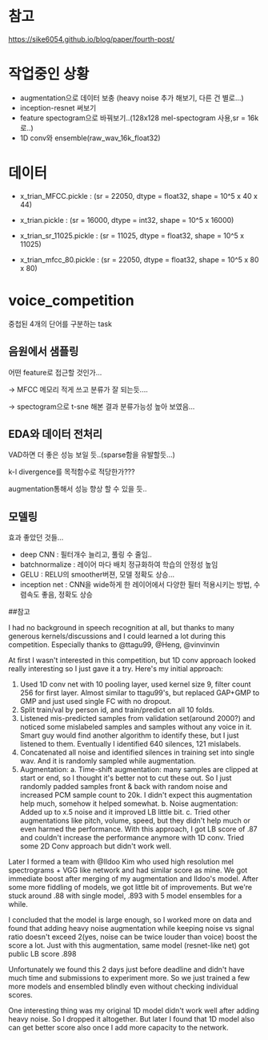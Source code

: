 # 참고

https://sike6054.github.io/blog/paper/fourth-post/

# 작업중인 상황

- augmentation으로 데이터 보충 (heavy noise 추가 해보기, 다른 건 별로...)
- inception-resnet 써보기
- feature spectogram으로 바꿔보기..(128x128 mel-spectogram 사용,sr = 16k로..)
- 1D conv와 ensemble(raw_wav_16k_float32)


# 데이터

- x_trian_MFCC.pickle : (sr = 22050, dtype = float32, shape = 10^5 x 40 x 44)

- x_trian.pickle : (sr = 16000, dtype = int32, shape = 10^5 x 16000)

- x_trian_sr_11025.pickle : (sr = 11025, dtype = float32, shape = 10^5 x 11025)

- x_trian_mfcc_80.pickle : (sr = 22050, dtype = float32, shape = 10^5 x 80 x 80)


# voice_competition
중첩된 4개의 단어를 구분하는 task

## 음원에서 샘플링
어떤 feature로 접근할 것인가...

-> MFCC 메모리 적게 쓰고 분류가 잘 되는듯....

-> spectogram으로 t-sne 해본 결과 분류가능성 높아 보였음...

## EDA와 데이터 전처리
VAD하면 더 좋은 성능 보일 듯..(sparse함을 유발할듯...)

k-l divergence를 목적함수로 적당한가???

augmentation통해서 성능 향상 할 수 있을 듯..

## 모델링
효과 좋았던 것들...
- deep CNN : 필터개수 늘리고, 풀링 수 줄임..
- batchnormalize : 레이어 마다 배치 정규화하여 학습의 안정성 높임
- GELU : RELU의 smoother버젼, 모델 정확도 상승...
- inception net : CNN을 wide하게 한 레이어에서 다양한 필터 적용시키는 방법, 수렴속도 좋음, 정확도 상승


##참고

I had no background in speech recognition at all, but thanks to many generous kernels/discussions and I could learned a lot during this competition. Especially thanks to @ttagu99, @Heng, @vinvinvin

At first I wasn't interested in this competition, but 1D conv approach looked really interesting so I just gave it a try. Here's my initial approach:

1. Used 1D conv net with 10 pooling layer, used kernel size 9, filter count 256 for first layer.  Almost similar to ttagu99's, but replaced GAP+GMP to GMP and just used single FC with no dropout.
2. Split train/val by person id, and train/predict on all 10 folds. 
3. Listened mis-predicted samples from validation set(around 2000?) and noticed some mislabeled samples and samples without any voice in it. Smart guy would find another algorithm to identify these, but I just listened to them. Eventually I identified 640 silences, 121 mislabels.
4. Concatenated all noise and identified silences in training set into single wav. And it is randomly sampled while augmentation.
5. Augmentation: 
    a. Time-shift augmentation: many samples are clipped at start or end, so I thought it's better not to cut these out. So I just randomly padded samples front &amp; back with random noise and increased PCM sample count to 20k. I didn't expect this augmentation help much, somehow it helped somewhat. 
    b. Noise augmentation: Added up to x.5 noise and it improved LB little bit. 
    c. Tried other augmentations like pitch, volume, speed, but they didn't help much or even harmed the performance.
With this approach, I got LB score of .87 and couldn't increase the performance anymore with 1D conv. Tried some 2D Conv approach but didn't work well.

Later I formed a team with @Ildoo Kim who used high resolution mel spectrograms + VGG like network and had similar score as mine. We got immediate boost after merging of my augmentation and Ildoo's model. After some more fiddling of models, we got little bit of improvements. But we're stuck around .88 with single model, .893 with 5 model ensembles for a while.

I concluded that the model is large enough, so I worked more on data and found that adding heavy noise augmentation while keeping noise vs signal ratio doesn't exceed 2(yes, noise can be twice louder than voice) boost the score a lot. Just with this augmentation, same model (resnet-like net) got public LB score .898

Unfortunately we found this 2 days just before deadline and didn't have much time and submissions to experiment more. So we just trained a few more models and ensembled blindly even without checking individual scores.

One interesting thing was my original 1D model didn't work well after adding heavy noise. So I dropped it altogether. But later I found that 1D model also can get better score also once I add more capacity to the network.
